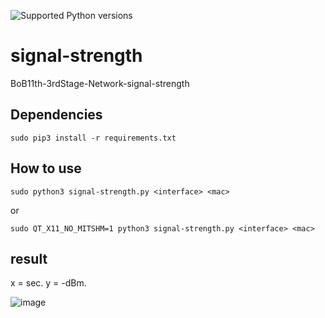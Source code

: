 ![Supported Python versions](https://img.shields.io/badge/python-3.6-blue.svg?style=flat-square)

# signal-strength
BoB11th-3rdStage-Network-signal-strength

## Dependencies

```[python]
sudo pip3 install -r requirements.txt 
```

## How to use

```[python]
sudo python3 signal-strength.py <interface> <mac>
```

or

```[python]
sudo QT_X11_NO_MITSHM=1 python3 signal-strength.py <interface> <mac>
```


## result
x = sec.
y = -dBm.

![image](https://user-images.githubusercontent.com/33446356/216807137-a201dafe-f053-4450-93fc-7bf2289b90cc.png)
